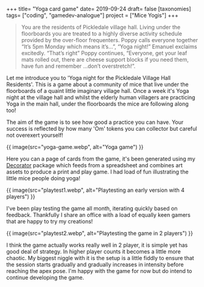 +++
title= "Yoga card game"
date= 2019-09-24
draft= false
[taxonomies]
tags= ["coding", "gamedev-analogue"]
project = ["Mice Yogis"]
+++

> You are the residents of Pickledale village hall. Living under the floorboards you are treated to a highly diverse activity schedule provided by the over-floor frequenters. Poppy calls everyone together “It’s 5pm Monday which means it’s...”, “Yoga night!” Emanuel exclaims excitedly. “That’s right” Poppy continues, “Everyone, get your leaf mats rolled out, there are cheese support blocks if you need them, have fun and remember ...don’t overstretch!”.

Let me introduce you to 'Yoga night for the Pickledale Village Hall Residents'. This is a game about a community of mice that live under the floorboards of a quaint little imaginary village hall. Once a week it's Yoga night at the village hall and whilst the elderly human villagers are practicing Yoga in the main hall, under the floorboards the mice are following along too!

The aim of the game is to see how good a practice you can have. Your success is reflected by how many 'Om' tokens you can collector but careful not overexert yourself!

{{ image(src="yoga-game.webp", alt="Yoga game") }}

Here you can a page of cards from the game, it's been generated using my [Decorator](/blog/deckorator) package which feeds from a spreadsheet and combines art assets to produce a print and play game. I had load of fun illustrating the little mice people doing yoga!

{{ image(src="playtest1.webp", alt="Playtesting an early version with 4 players") }}

I've been play testing the game all month, iterating quickly based on feedback. Thankfully I share an office with a load of equally keen gamers that are happy to try my creations!

{{ image(src="playtest2.webp", alt="Playtesting the game in 2 players") }}

I think the game actually works really well in 2 player, it is simple yet has good deal of strategy. In higher player counts it becomes a little more chaotic. My biggest niggle with it is the setup is a little fiddly to ensure that the session starts gradually and gradually increases in intensity before reaching the apex pose. I'm happy with the game for now but do intend to continue developing the game.
